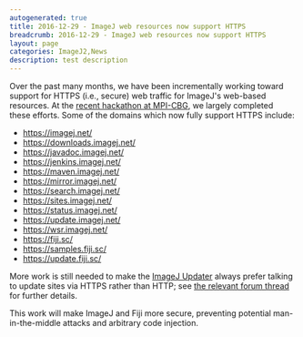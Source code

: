 ```yaml
---
autogenerated: true
title: 2016-12-29 - ImageJ web resources now support HTTPS
breadcrumb: 2016-12-29 - ImageJ web resources now support HTTPS
layout: page
categories: ImageJ2,News
description: test description
---
```


Over the past many months, we have been incrementally working toward support for HTTPS (i.e., secure) web traffic for ImageJ's web-based resources. At the [recent hackathon at MPI-CBG](2016-12-20_-_Fiji_+_KNIP_hackathon ), we largely completed these efforts. Some of the domains which now fully support HTTPS include:

-   https://imagej.net/
-   https://downloads.imagej.net/
-   https://javadoc.imagej.net/
-   https://jenkins.imagej.net/
-   https://maven.imagej.net/
-   https://mirror.imagej.net/
-   https://search.imagej.net/
-   https://sites.imagej.net/
-   https://status.imagej.net/
-   https://update.imagej.net/
-   https://wsr.imagej.net/
-   https://fiji.sc/
-   https://samples.fiji.sc/
-   https://update.fiji.sc/

More work is still needed to make the [ImageJ Updater](ImageJ_Updater ) always prefer talking to update sites via HTTPS rather than HTTP; see [the relevant forum thread](http://forum.imagej.net/t/https-to-make-imagej-fiji-more-secure/398) for further details.

This work will make ImageJ and Fiji more secure, preventing potential man-in-the-middle attacks and arbitrary code injection.

 
